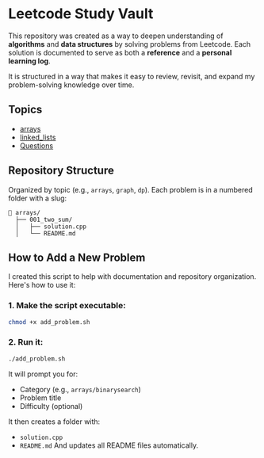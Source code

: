 # Leetcode Study Vault

This repository was created as a way to deepen understanding of **algorithms** and **data structures** by solving problems from Leetcode.
Each solution is documented to serve as both a **reference** and a **personal learning log**.

It is structured in a way that makes it easy to review, revisit, and expand my problem-solving knowledge over time.

## Topics

- [arrays](./arrays)
- [linked_lists](./linked_lists)
- [Questions](./Questions)

## Repository Structure

Organized by topic (e.g., `arrays`, `graph`, `dp`). Each problem is in a numbered folder with a slug:

```
📁 arrays/
  ├── 001_two_sum/
  │   ├── solution.cpp
  │   └── README.md
```

## How to Add a New Problem
I created this script to help with documentation and repository organization. Here's how to use it:

### 1. Make the script executable:
```bash
chmod +x add_problem.sh
```

### 2. Run it:
```bash
./add_problem.sh
```

It will prompt you for:
- Category (e.g., `arrays/binarysearch`)
- Problem title
- Difficulty (optional)

It then creates a folder with:
- `solution.cpp`
- `README.md`
And updates all README files automatically.

